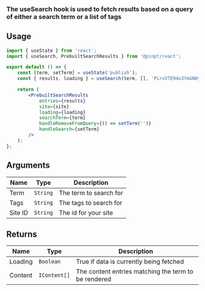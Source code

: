 ### The useSearch hook is used to fetch results based on a query of either a search term or a list of tags

## Usage

```jsx
import { useState } from 'react';
import { useSearch, PrebuiltSearchResults } from '@pinpt/react';

export default () => {
	const [term, setTerm] = useState('publish');
	const { results, loading } = useSearch(term, [], 'PirxVTE94u3YmGNOySRY');

	return (
		<PrebuiltSearchResults
			entries={results}
			site={site}
			loading={loading}
			searchTerm={term}
			handleRemoveFromQuery={() => setTerm('')}
			handleSearch={setTerm}
		/>
	);
};
```

## Arguments

| Name    | Type     | Description            |
| ------- | -------- | ---------------------- |
| Term    | `String` | The term to search for |
| Tags    | `String` | The tags to search for |
| Site ID | `String` | The id for your site   |

## Returns

| Name    | Type         | Description                                          |
| ------- | ------------ | ---------------------------------------------------- |
| Loading | `Boolean`    | True if data is currently being fetched              |
| Content | `IContent[]` | The content entries matching the term to be rendered |
